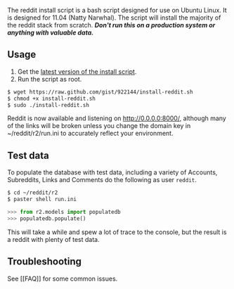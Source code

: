 The reddit install script is a bash script designed for use on Ubuntu Linux. It is designed for 11.04 (Natty Narwhal). The script will install the majority of the reddit stack from scratch. ***Don't run this on a production system or anything with valuable data.***

## Usage
1. Get the [latest version of the install script](https://gist.github.com/922144).
2. Run the script as root.

```bash
$ wget https://raw.github.com/gist/922144/install-reddit.sh
$ chmod +x install-reddit.sh
$ sudo ./install-reddit.sh
```

Reddit is now available and listening on http://0.0.0.0:8000/, although many of the links will be broken unless you change the domain key in ~/reddit/r2/run.ini to accurately reflect your environment.

## Test data

To populate the database with test data, including a variety of Accounts, Subreddits, Links and Comments do the following as user `reddit`.

```bash
$ cd ~/reddit/r2
$ paster shell run.ini
```
```python
>>> from r2.models import populatedb
>>> populatedb.populate()
```

This will take a while and spew a lot of trace to the console, but the result is a reddit with plenty of test data.

## Troubleshooting

See [[FAQ]] for some common issues.